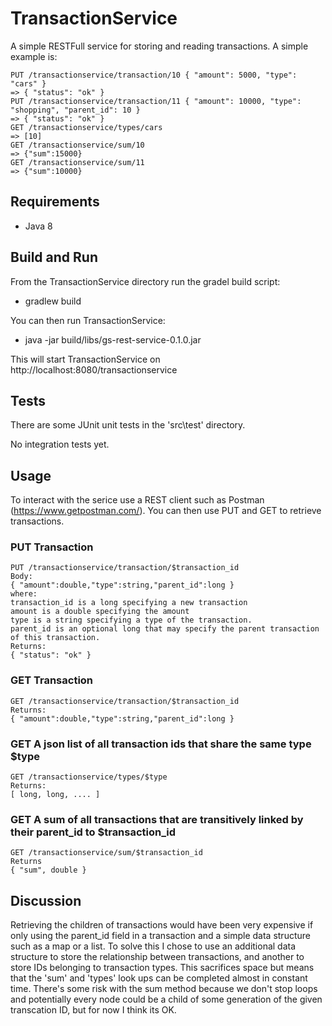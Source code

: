 # TransactionService

A simple RESTFull service for storing and reading transactions. A simple example is:

    PUT /transactionservice/transaction/10 { "amount": 5000, "type": "cars" }
    => { "status": "ok" }
    PUT /transactionservice/transaction/11 { "amount": 10000, "type": "shopping", "parent_id": 10 }
    => { "status": "ok" }
    GET /transactionservice/types/cars 
    => [10]
    GET /transactionservice/sum/10
    => {"sum":15000}
    GET /transactionservice/sum/11
    => {"sum":10000} 

## Requirements

* Java 8

## Build and Run

From the TransactionService directory run the gradel build script:

* gradlew build

You can then run TransactionService:

* java -jar build/libs/gs-rest-service-0.1.0.jar

This will start TransactionService on http://localhost:8080/transactionservice

## Tests

There are some JUnit unit tests in the 'src\test' directory.

No integration tests yet.

## Usage

To interact with the serice use a REST client such as Postman (https://www.getpostman.com/). You can then use PUT and GET to retrieve transactions. 

### PUT Transaction

    PUT /transactionservice/transaction/$transaction_id
    Body:
    { "amount":double,"type":string,"parent_id":long }
    where:
    transaction_id is a long specifying a new transaction
    amount is a double specifying the amount
    type is a string specifying a type of the transaction.
    parent_id is an optional long that may specify the parent transaction of this transaction. 
    Returns:
    { "status": "ok" }
    
### GET Transaction

    GET /transactionservice/transaction/$transaction_id
    Returns:
    { "amount":double,"type":string,"parent_id":long } 

### GET A json list of all transaction ids that share the same type $type

    GET /transactionservice/types/$type
    Returns:
    [ long, long, .... ] 

### GET A sum of all transactions that are transitively linked by their parent_id to $transaction_id

    GET /transactionservice/sum/$transaction_id
    Returns
    { "sum", double }
    
## Discussion

Retrieving the children of transactions would have been very expensive if only using the parent_id field in a transaction and a simple data structure such as a map or a list. To solve this I chose to use an additional data structure to store the relationship between transactions, and another to store IDs belonging to transaction types. This sacrifices space but means that the 'sum' and 'types' look ups can be completed almost in constant time. There's some risk with the sum method because we don't stop loops and potentially every node could be a child of some generation of the given transcation ID, but for now I think its OK. 
